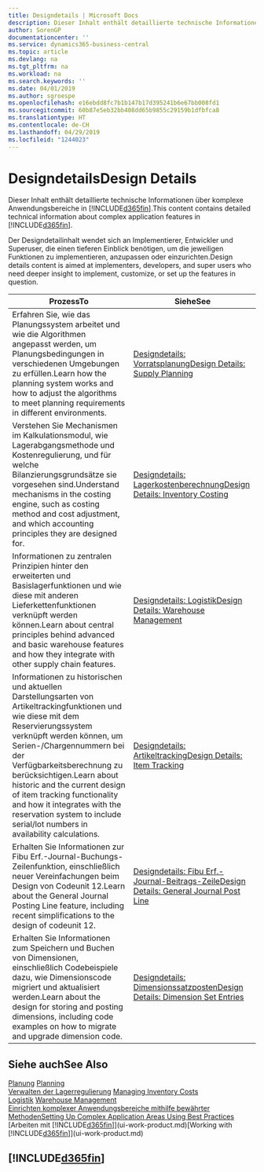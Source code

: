 ```yaml
---
title: Designdetails | Microsoft Docs
description: Dieser Inhalt enthält detaillierte technische Informationen über komplexe Anwendungsbereiche in  Business Central.
author: SorenGP
documentationcenter: ''
ms.service: dynamics365-business-central
ms.topic: article
ms.devlang: na
ms.tgt_pltfrm: na
ms.workload: na
ms.search.keywords: ''
ms.date: 04/01/2019
ms.author: sgroespe
ms.openlocfilehash: e16ebdd8fc7b1b147b17d395241b6e67bb008fd1
ms.sourcegitcommit: 60b87e5eb32bb408dd65b9855c29159b1dfbfca8
ms.translationtype: HT
ms.contentlocale: de-CH
ms.lasthandoff: 04/29/2019
ms.locfileid: "1244023"
---
```

# <a name="design-details"></a><span data-ttu-id="8221c-103">Designdetails</span><span class="sxs-lookup"><span data-stu-id="8221c-103">Design Details</span></span>
<span data-ttu-id="8221c-104">Dieser Inhalt enthält detaillierte technische Informationen über komplexe Anwendungsbereiche in [!INCLUDE[d365fin](includes/d365fin_md.md)].</span><span class="sxs-lookup"><span data-stu-id="8221c-104">This content contains detailed technical information about complex application features in [!INCLUDE[d365fin](includes/d365fin_md.md)].</span></span>  

 <span data-ttu-id="8221c-105">Der Designdetailinhalt wendet sich an Implementierer, Entwickler und Superuser, die einen tieferen Einblick benötigen, um die jeweiligen Funktionen zu implementieren, anzupassen oder einzurichten.</span><span class="sxs-lookup"><span data-stu-id="8221c-105">Design details content is aimed at implementers, developers, and super users who need deeper insight to implement, customize, or set up the features in question.</span></span>  

|<span data-ttu-id="8221c-106">**Prozess**</span><span class="sxs-lookup"><span data-stu-id="8221c-106">**To**</span></span>|<span data-ttu-id="8221c-107">**Siehe**</span><span class="sxs-lookup"><span data-stu-id="8221c-107">**See**</span></span>|  
|------------|-------------|  
|<span data-ttu-id="8221c-108">Erfahren Sie, wie das Planungssystem arbeitet und wie die Algorithmen angepasst werden, um Planungsbedingungen in verschiedenen Umgebungen zu erfüllen.</span><span class="sxs-lookup"><span data-stu-id="8221c-108">Learn how the planning system works and how to adjust the algorithms to meet planning requirements in different environments.</span></span>|[<span data-ttu-id="8221c-109">Designdetails: Vorratsplanung</span><span class="sxs-lookup"><span data-stu-id="8221c-109">Design Details: Supply Planning</span></span>](design-details-supply-planning.md)|  
|<span data-ttu-id="8221c-110">Verstehen Sie Mechanismen im Kalkulationsmodul, wie Lagerabgangsmethode und Kostenregulierung, und für welche Bilanzierungsgrundsätze sie vorgesehen sind.</span><span class="sxs-lookup"><span data-stu-id="8221c-110">Understand mechanisms in the costing engine, such as costing method and cost adjustment, and which accounting principles they are designed for.</span></span>|[<span data-ttu-id="8221c-111">Designdetails: Lagerkostenberechnung</span><span class="sxs-lookup"><span data-stu-id="8221c-111">Design Details: Inventory Costing</span></span>](design-details-inventory-costing.md)|  
|<span data-ttu-id="8221c-112">Informationen zu zentralen Prinzipien hinter den erweiterten und Basislagerfunktionen und wie diese mit anderen Lieferkettenfunktionen verknüpft werden können.</span><span class="sxs-lookup"><span data-stu-id="8221c-112">Learn about central principles behind advanced and basic warehouse features and how they integrate with other supply chain features.</span></span>|[<span data-ttu-id="8221c-113">Designdetails: Logistik</span><span class="sxs-lookup"><span data-stu-id="8221c-113">Design Details: Warehouse Management</span></span>](design-details-warehouse-management.md)|  
|<span data-ttu-id="8221c-114">Informationen zu historischen und aktuellen Darstellungsarten von Artikeltrackingfunktionen und wie diese mit dem Reservierungssystem verknüpft werden können, um Serien-/Chargennummern bei der Verfügbarkeitsberechnung zu berücksichtigen.</span><span class="sxs-lookup"><span data-stu-id="8221c-114">Learn about historic and the current design of item tracking functionality and how it integrates with the reservation system to include serial/lot numbers in availability calculations.</span></span>|[<span data-ttu-id="8221c-115">Designdetails: Artikeltracking</span><span class="sxs-lookup"><span data-stu-id="8221c-115">Design Details: Item Tracking</span></span>](design-details-item-tracking.md)|  
|<span data-ttu-id="8221c-116">Erhalten Sie Informationen zur Fibu Erf.-Journal-Buchungs-Zeilenfunktion, einschließlich neuer Vereinfachungen beim Design von Codeunit 12.</span><span class="sxs-lookup"><span data-stu-id="8221c-116">Learn about the General Journal Posting Line feature, including recent simplifications to the design of codeunit 12.</span></span>|[<span data-ttu-id="8221c-117">Designdetails: Fibu Erf.-Journal-Beitrags-Zeile</span><span class="sxs-lookup"><span data-stu-id="8221c-117">Design Details: General Journal Post Line</span></span>](design-details-general-journal-post-line.md)|
|<span data-ttu-id="8221c-118">Erhalten Sie Informationen zum Speichern und Buchen von Dimensionen, einschließlich Codebeispiele dazu, wie Dimensionscode migriert und aktualisiert werden.</span><span class="sxs-lookup"><span data-stu-id="8221c-118">Learn about the design for storing and posting dimensions, including code examples on how to migrate and upgrade dimension code.</span></span>|[<span data-ttu-id="8221c-119">Designdetails: Dimensionssatzposten</span><span class="sxs-lookup"><span data-stu-id="8221c-119">Design Details: Dimension Set Entries</span></span>](design-details-dimension-set-entries.md)| 

## <a name="see-also"></a><span data-ttu-id="8221c-120">Siehe auch</span><span class="sxs-lookup"><span data-stu-id="8221c-120">See Also</span></span>  
 <span data-ttu-id="8221c-121">[Planung](production-planning.md) </span><span class="sxs-lookup"><span data-stu-id="8221c-121">[Planning](production-planning.md) </span></span>  
 <span data-ttu-id="8221c-122">[Verwalten der Lagerregulierung](finance-manage-inventory-costs.md) </span><span class="sxs-lookup"><span data-stu-id="8221c-122">[Managing Inventory Costs](finance-manage-inventory-costs.md) </span></span>  
 <span data-ttu-id="8221c-123">[Logistik](warehouse-manage-warehouse.md) </span><span class="sxs-lookup"><span data-stu-id="8221c-123">[Warehouse Management](warehouse-manage-warehouse.md) </span></span>  
 [<span data-ttu-id="8221c-124">Einrichten komplexer Anwendungsbereiche mithilfe bewährter Methoden</span><span class="sxs-lookup"><span data-stu-id="8221c-124">Setting Up Complex Application Areas Using Best Practices</span></span>](set-up-complex-application-areas-using-best-practices.md)  
 <span data-ttu-id="8221c-125">[Arbeiten mit [!INCLUDE[d365fin](includes/d365fin_md.md)]](ui-work-product.md)</span><span class="sxs-lookup"><span data-stu-id="8221c-125">[Working with [!INCLUDE[d365fin](includes/d365fin_md.md)]](ui-work-product.md)</span></span>

 ## [!INCLUDE[d365fin](includes/free_trial_md.md)]  
